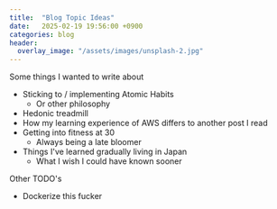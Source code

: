 ```yaml
---
title:  "Blog Topic Ideas"
date:   2025-02-19 19:56:00 +0900
categories: blog
header:
  overlay_image: "/assets/images/unsplash-2.jpg"
---
```


Some things I wanted to write about

- Sticking to / implementing Atomic Habits
  - Or other philosophy
- Hedonic treadmill
- How my learning experience of AWS differs to another post I read
- Getting into fitness at 30
  - Always being a late bloomer
- Things I've learned gradually living in Japan
  - What I wish I could have known sooner

Other TODO's

- Dockerize this fucker
